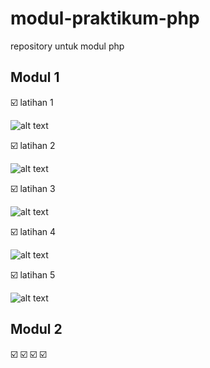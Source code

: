 # modul-praktikum-php
repository untuk modul php

## Modul 1
☑️ latihan 1

![alt text]()

☑️ latihan 2

![alt text]()

☑️ latihan 3

![alt text]()

☑️ latihan 4

![alt text]()

☑️ latihan 5

![alt text]()


## Modul 2
☑️
☑️
☑️
☑️
